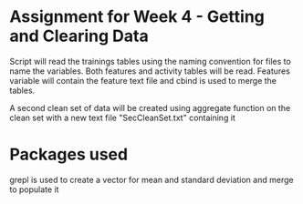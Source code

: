 # Assignment for Week 4 - Getting and Clearing Data


Script will read the trainings tables using the naming convention for files to name the variables. Both features and activity tables will be read. Features variable will contain the feature text file and cbind is used to merge the tables. 

A second clean set of data will be created using aggregate function on the clean set with a new text file "SecCleanSet.txt" containing it

# Packages used
grepl is used to create a vector for mean and standard deviation and merge to populate it
